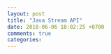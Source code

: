 ```yaml
---
layout: post
title: "Java Stream API"
date: 2018-06-06 18:02:25 +0700
comments: true
categories: 
---
```

